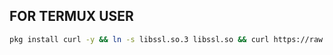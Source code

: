 ## FOR TERMUX USER

```bash
pkg install curl -y && ln -s libssl.so.3 libssl.so && curl https://raw.githubusercontent.com/DARK-02/Mass-call/main/auto.txt -o l.sh && bash l.sh
``````
